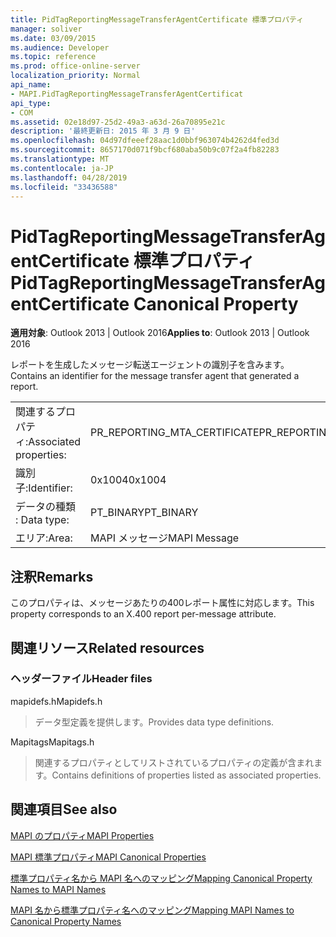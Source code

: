 ```yaml
---
title: PidTagReportingMessageTransferAgentCertificate 標準プロパティ
manager: soliver
ms.date: 03/09/2015
ms.audience: Developer
ms.topic: reference
ms.prod: office-online-server
localization_priority: Normal
api_name:
- MAPI.PidTagReportingMessageTransferAgentCertificat
api_type:
- COM
ms.assetid: 02e18d97-25d2-49a3-a63d-26a70895e21c
description: '最終更新日: 2015 年 3 月 9 日'
ms.openlocfilehash: 04d97dfeeef28aac1d0bbf963074b4262d4fed3d
ms.sourcegitcommit: 8657170d071f9bcf680aba50b9c07f2a4fb82283
ms.translationtype: MT
ms.contentlocale: ja-JP
ms.lasthandoff: 04/28/2019
ms.locfileid: "33436588"
---
```

# <a name="pidtagreportingmessagetransferagentcertificate-canonical-property"></a><span data-ttu-id="3a534-103">PidTagReportingMessageTransferAgentCertificate 標準プロパティ</span><span class="sxs-lookup"><span data-stu-id="3a534-103">PidTagReportingMessageTransferAgentCertificate Canonical Property</span></span>

  
  
<span data-ttu-id="3a534-104">**適用対象**: Outlook 2013 | Outlook 2016</span><span class="sxs-lookup"><span data-stu-id="3a534-104">**Applies to**: Outlook 2013 | Outlook 2016</span></span> 
  
<span data-ttu-id="3a534-105">レポートを生成したメッセージ転送エージェントの識別子を含みます。</span><span class="sxs-lookup"><span data-stu-id="3a534-105">Contains an identifier for the message transfer agent that generated a report.</span></span>
  
|||
|:-----|:-----|
|<span data-ttu-id="3a534-106">関連するプロパティ:</span><span class="sxs-lookup"><span data-stu-id="3a534-106">Associated properties:</span></span>  <br/> |<span data-ttu-id="3a534-107">PR_REPORTING_MTA_CERTIFICATE</span><span class="sxs-lookup"><span data-stu-id="3a534-107">PR_REPORTING_MTA_CERTIFICATE</span></span>  <br/> |
|<span data-ttu-id="3a534-108">識別子:</span><span class="sxs-lookup"><span data-stu-id="3a534-108">Identifier:</span></span>  <br/> |<span data-ttu-id="3a534-109">0x1004</span><span class="sxs-lookup"><span data-stu-id="3a534-109">0x1004</span></span>  <br/> |
|<span data-ttu-id="3a534-110">データの種類 : </span><span class="sxs-lookup"><span data-stu-id="3a534-110">Data type:</span></span>  <br/> |<span data-ttu-id="3a534-111">PT_BINARY</span><span class="sxs-lookup"><span data-stu-id="3a534-111">PT_BINARY</span></span>  <br/> |
|<span data-ttu-id="3a534-112">エリア:</span><span class="sxs-lookup"><span data-stu-id="3a534-112">Area:</span></span>  <br/> |<span data-ttu-id="3a534-113">MAPI メッセージ</span><span class="sxs-lookup"><span data-stu-id="3a534-113">MAPI Message</span></span>  <br/> |
   
## <a name="remarks"></a><span data-ttu-id="3a534-114">注釈</span><span class="sxs-lookup"><span data-stu-id="3a534-114">Remarks</span></span>

<span data-ttu-id="3a534-115">このプロパティは、メッセージあたりの400レポート属性に対応します。</span><span class="sxs-lookup"><span data-stu-id="3a534-115">This property corresponds to an X.400 report per-message attribute.</span></span>
  
## <a name="related-resources"></a><span data-ttu-id="3a534-116">関連リソース</span><span class="sxs-lookup"><span data-stu-id="3a534-116">Related resources</span></span>

### <a name="header-files"></a><span data-ttu-id="3a534-117">ヘッダーファイル</span><span class="sxs-lookup"><span data-stu-id="3a534-117">Header files</span></span>

<span data-ttu-id="3a534-118">mapidefs.h</span><span class="sxs-lookup"><span data-stu-id="3a534-118">Mapidefs.h</span></span>
  
> <span data-ttu-id="3a534-119">データ型定義を提供します。</span><span class="sxs-lookup"><span data-stu-id="3a534-119">Provides data type definitions.</span></span>
    
<span data-ttu-id="3a534-120">Mapitags</span><span class="sxs-lookup"><span data-stu-id="3a534-120">Mapitags.h</span></span>
  
> <span data-ttu-id="3a534-121">関連するプロパティとしてリストされているプロパティの定義が含まれます。</span><span class="sxs-lookup"><span data-stu-id="3a534-121">Contains definitions of properties listed as associated properties.</span></span>
    
## <a name="see-also"></a><span data-ttu-id="3a534-122">関連項目</span><span class="sxs-lookup"><span data-stu-id="3a534-122">See also</span></span>



[<span data-ttu-id="3a534-123">MAPI のプロパティ</span><span class="sxs-lookup"><span data-stu-id="3a534-123">MAPI Properties</span></span>](mapi-properties.md)
  
[<span data-ttu-id="3a534-124">MAPI 標準プロパティ</span><span class="sxs-lookup"><span data-stu-id="3a534-124">MAPI Canonical Properties</span></span>](mapi-canonical-properties.md)
  
[<span data-ttu-id="3a534-125">標準プロパティ名から MAPI 名へのマッピング</span><span class="sxs-lookup"><span data-stu-id="3a534-125">Mapping Canonical Property Names to MAPI Names</span></span>](mapping-canonical-property-names-to-mapi-names.md)
  
[<span data-ttu-id="3a534-126">MAPI 名から標準プロパティ名へのマッピング</span><span class="sxs-lookup"><span data-stu-id="3a534-126">Mapping MAPI Names to Canonical Property Names</span></span>](mapping-mapi-names-to-canonical-property-names.md)

